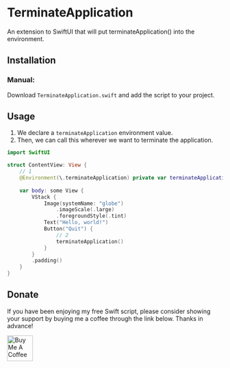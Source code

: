 # TerminateApplication
An extension to SwiftUI that will put terminateApplication() into the environment.

## Installation

### Manual:

Download `TerminateApplication.swift` and add the script to your project.

## Usage

1. We declare a `terminateApplication` environment value.
2. Then, we can call this wherever we want to terminate the application.

```swift
import SwiftUI

struct ContentView: View {
    // 1
    @Environment(\.terminateApplication) private var terminateApplication 
    
    var body: some View {
        VStack {
            Image(systemName: "globe")
                .imageScale(.large)
                .foregroundStyle(.tint)
            Text("Hello, world!")
            Button("Quit") {
                // 2
                terminateApplication()
            }
        }
        .padding()
    }
}
```

## Donate

If you have been enjoying my free Swift script, please consider showing your support by buying me a coffee through the link below. Thanks in advance!

<a href="https://www.buymeacoffee.com/markvanwijnen" target="_blank"><img src="https://cdn.buymeacoffee.com/buttons/v2/arial-yellow.png" height="60px" alt="Buy Me A Coffee"></a>
